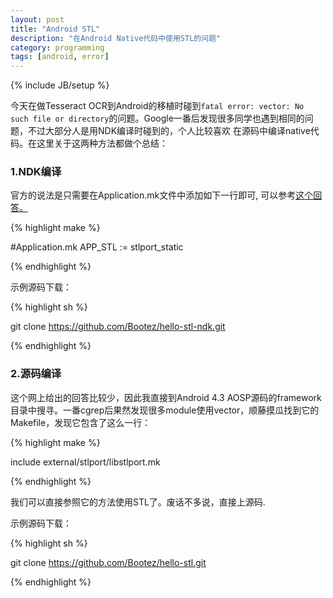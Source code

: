 ```yaml
---
layout: post
title: "Android STL"
description: "在Android Native代码中使用STL的问题"
category: programming
tags: [android, error]
---
```

{% include JB/setup %}

今天在做Tesseract OCR到Android的移植时碰到`fatal error: vector: No such file or directory`的问题。Google一番后发现很多同学也遇到相同的问题，不过大部分人是用NDK编译时碰到的，个人比较喜欢
在源码中编译native代码。在这里关于这两种方法都做个总结：

### 1.NDK编译

官方的说法是只需要在Application.mk文件中添加如下一行即可, 可以参考[这个回答。](http://stackoverflow.com/questions/4893403/cant-include-c-headers-like-vector-in-android-ndk)

{% highlight make %}

#Application.mk
APP_STL := stlport_static

{% endhighlight %}

示例源码下载：

{% highlight sh %}

git clone https://github.com/Bootez/hello-stl-ndk.git

{% endhighlight %}

### 2.源码编译
这个网上给出的回答比较少，因此我直接到Android 4.3 AOSP源码的framework目录中搜寻。一番cgrep后果然发现很多module使用vector，顺藤摸瓜找到它的Makefile，发现它包含了这么一行：

{% highlight make %}

include external/stlport/libstlport.mk

{% endhighlight %}

我们可以直接参照它的方法使用STL了。废话不多说，直接上源码.

示例源码下载：

{% highlight sh %}

git clone https://github.com/Bootez/hello-stl.git

{% endhighlight %}
